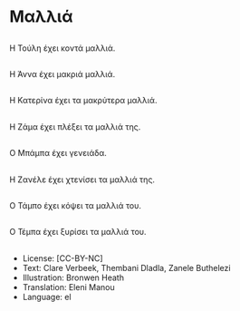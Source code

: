 # Μαλλιά

##
Η Τούλη έχει κοντά μαλλιά.

##
Η Άννα έχει μακριά μαλλιά.

##
Η Κατερίνα έχει τα μακρύτερα μαλλιά.

##
Η Ζάμα έχει πλέξει τα μαλλιά της.

##
Ο Μπάμπα έχει γενειάδα.

##
Η Ζανέλε έχει χτενίσει τα μαλλιά της.

##
Ο Τάμπο έχει κόψει τα μαλλιά του.

##
Ο Τέμπα έχει ξυρίσει τα μαλλιά του.

##
* License: [CC-BY-NC]
* Text: Clare Verbeek, Thembani Dladla, Zanele Buthelezi
* Illustration: Bronwen Heath
* Translation: Eleni Manou
* Language: el
